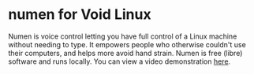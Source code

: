 # numen for Void Linux

Numen is voice control letting you have full control of a Linux machine without needing to type. It empowers people who otherwise couldn't use their computers, and helps more avoid hand strain. Numen is free (libre) software and runs locally. You can view a video demonstration [here](https://web.archive.org/web/20240425125404/https://files.catbox.moe/hcd4ul.webm).

